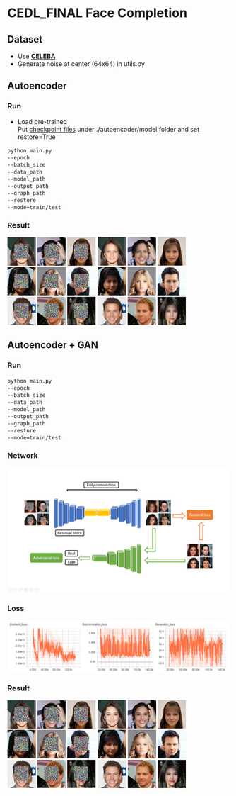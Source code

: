 # CEDL_FINAL Face Completion
## Dataset
* Use [**CELEBA**](http://mmlab.ie.cuhk.edu.hk/projects/CelebA.html)  
* Generate noise at center (64x64) in utils.py
## Autoencoder  
### Run    
* Load pre-trained  
Put [checkpoint files](https://drive.google.com/drive/folders/1aFRcOunF2WOcjL0nBdBYtAWs0u_ksUsr?usp=sharing) under ./autoencoder/model folder and set restore=True 
```
python main.py
--epoch 
--batch_size
--data_path
--model_path
--output_path
--graph_path
--restore
--mode=train/test
```
### Result
<img src='./Readmefile/in_ag.png' width = "200" height = "200"> <img src='./Readmefile/out_a.png' width = "200" height = "200">

## Autoencoder + GAN
### Run
```
python main.py
--epoch 
--batch_size
--data_path
--model_path
--output_path
--graph_path
--restore
--mode=train/test
```
### Network
<img src='./Readmefile/autoencoder_gan_arch.png'>

### Loss
<img src='./Readmefile/loss.png'>

### Result
<img src='./Readmefile/in_ag.png' width = "200" height = "200"> <img src='./Readmefile/out_ag.png' width = "200" height = "200">
